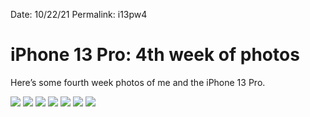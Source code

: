 
Date: 10/22/21
Permalink: i13pw4

# iPhone 13 Pro: 4th week of photos

Here’s some fourth week photos of me and the iPhone 13 Pro.

![](https://i.imgur.com/Yb3cmy8.jpg)
![](https://i.imgur.com/YgPJkAr.jpg)
![](https://i.imgur.com/zeMdCwW.jpg)
![](https://i.imgur.com/6Ev3npH.jpg)
![](https://i.imgur.com/YJ5PF2N.jpg)
![](https://i.imgur.com/9LvitN0.jpg)
![](https://i.imgur.com/SJLbG9b.jpg)